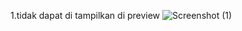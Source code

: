 1.tidak dapat di tampilkan di preview
![Screenshot (1)](https://github.com/user-attachments/assets/4f22f1a8-21bb-4438-a613-f5cb9765b77d)

